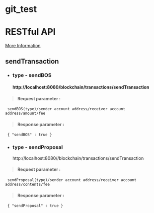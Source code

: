 # git_test

# RESTful API

[ More Information](https://www.boscoin.io)

## sendTransaction

- ### type - sendBOS

  #### http://localhost:8080/blockchain/transactions/sendTransaction

>#### Request parameter :
```
 sendBOS(type)/sender account address/receiver account address/amount/fee
```
>#### Response parameter :
```
 { "sendBOS" : true }
```

- ### type - sendProposal

  http://localhost:8080//blockchain/transactions/sendTransaction

> #### Request parameter :
```
 sendProposal(type)/sender account address/receiver account address/contents/fee
```
> #### Response parameter :
```
 { "sendProposal" : true }
```